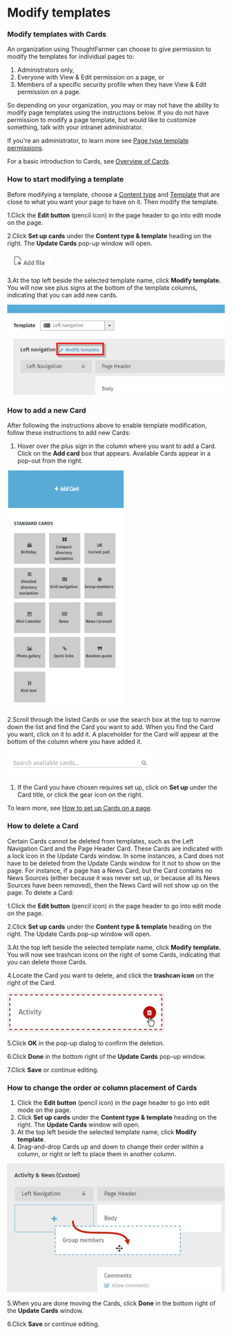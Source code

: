 # Modify templates



### Modify templates with Cards

An organization using ThoughtFarmer can choose to give permission to modify the templates for individual pages to:

1. Administrators only,
2. Everyone with View & Edit permission on a page, or
3. Members of a specific security profile when they have View & Edit permission on a page.

So depending on your organization, you may or may not have the ability to modify page templates using the instructions below. If you do not have permission to modify a page template, but would like to customize something, talk with your intranet administrator.  
  
If you're an administrator, to learn more see [Page type template permissions](../basic-features/cards.md).  
  
For a basic introduction to Cards, see [Overview of Cards](https://community.thoughtfarmer.com/content/105833).

### How to start modifying a template

Before modifying a template, choose a [Content type](content-types.md) and [Template](templates.md) that are close to what you want your page to have on it. Then modify the template.

1.Click the **Edit button** \(pencil icon\) in the page header to go into edit mode on the page.

2.Click **Set up cards** under the **Content type & template** heading on the right. The **Update Cards** pop-up window will open.

![](../../.gitbook/assets/1%20%2814%29.jpg)

  
3.At the top left beside the selected template name, click **Modify template.** You will now see plus signs at the bottom of the template columns, indicating that you can add new cards.

![](../../.gitbook/assets/2%20%2811%29.jpg)



### How to add a new Card

​After following the instructions above to enable template modification, follow these instructions to add new Cards:

1. Hover over the plus sign in the column where you want to add a Card. Click on the **Add card** box that appears. Available Cards appear in a pop-out from the right.

![](../../.gitbook/assets/1%20%2894%29.jpg)

2.Scroll through the listed Cards or use the search box at the top to narrow down the list and find the Card you want to add. When you find the Card you want, click on it to add it. A placeholder for the Card will appear at the bottom of the column where you have added it.

![](../../.gitbook/assets/2%20%2837%29.png)



1.  If the Card you have chosen requires set up, click on **Set up** under the Card title, or click the gear icon on the right.

To learn more, see [How to set up Cards on a page](set-up-cards/).

### How to delete a Card

Certain Cards cannot be deleted from templates, such as the Left Navigation Card and the Page Header Card. These Cards are indicated with a lock icon in the Update Cards window. In some instances, a Card does not have to be deleted from the Update Cards window for it not to show on the page. For instance, if a page has a News Card, but the Card contains no News Sources \(either because it was never set up, or because all its News Sources have been removed\), then the News Card will not show up on the page. To delete a Card:

1.Click the **Edit button** \(pencil icon\) in the page header to go into edit mode on the page.

2.Click **Set up cards** under the **Content type & template** heading on the right. The Update Cards pop-up window will open.

3.At the top left beside the selected template name, click **Modify template.** You will now see trashcan icons on the right of some Cards, indicating that you can delete those Cards.

4.Locate the Card you want to delete, and click the **trashcan icon** on the right of the Card.

![](../../.gitbook/assets/3%20%2844%29.jpg)



5.Click **OK** in the pop-up dialog to confirm the deletion.

6.Click **Done** in the bottom right of the **Update Cards** pop-up window.

7.Click **Save** or continue editing.

### How to change the order or column placement of Cards

1. Click the **Edit button** \(pencil icon\) in the page header to go into edit mode on the page.
2. Click **Set up cards** under the **Content type & template** heading on the right. The **Update Cards** window will open.
3. At the top left beside the selected template name, click **Modify template**.
4. Drag-and-drop Cards up and down to change their order within a column, or right or left to place them in another column.

![](../../.gitbook/assets/4%20%2827%29.jpg)



5.When you are done moving the Cards, click **Done** in the bottom right of the **Update Cards** window.

6.Click **Save** or continue editing.

